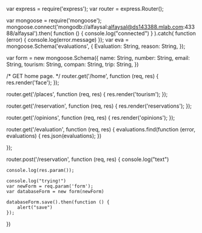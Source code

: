 var express = require('express');
var router = express.Router();

var mongoose = require('mongoose');
mongoose.connect('mongodb://alfaysal:alfaysal@ds143388.mlab.com:43388/alfaysal').then(
    function () {
        console.log("connected")
    }
).catch(
    function (error) {
        console.log(error.message)
    });
var eva = mongoose.Schema('evaluations', {
    Evaluation: String,
    reason: String,
});

var form = new mongoose.Schema({
    name: String,
    number: String,
    email: String,
    tourism: String,
    compan: String,
    trip: String,
})

/* GET home page. */
router.get('/home', function (req, res) {
    res.render('face');
});

router.get('/places', function (req, res) {
    res.render('tourism');
});

router.get('/reservation', function (req, res) {
    res.render('reservations');
});

router.get('/opinions', function (req, res) {
    res.render('opinions');
});

router.get('/evaluation', function (req, res) {
    evaluations.find(function (error, evaluations) {
        res.json(evaluations);
    })

});

router.post('/reservation', function (req, res) {
    console.log("text")

    console.log(res.param());

    console.log("trying!")
    var newForm = req.param('form');
    var databaseForm = new form(newForm)

    databaseForm.save().then(function () {
        alert("save")
    });
})
